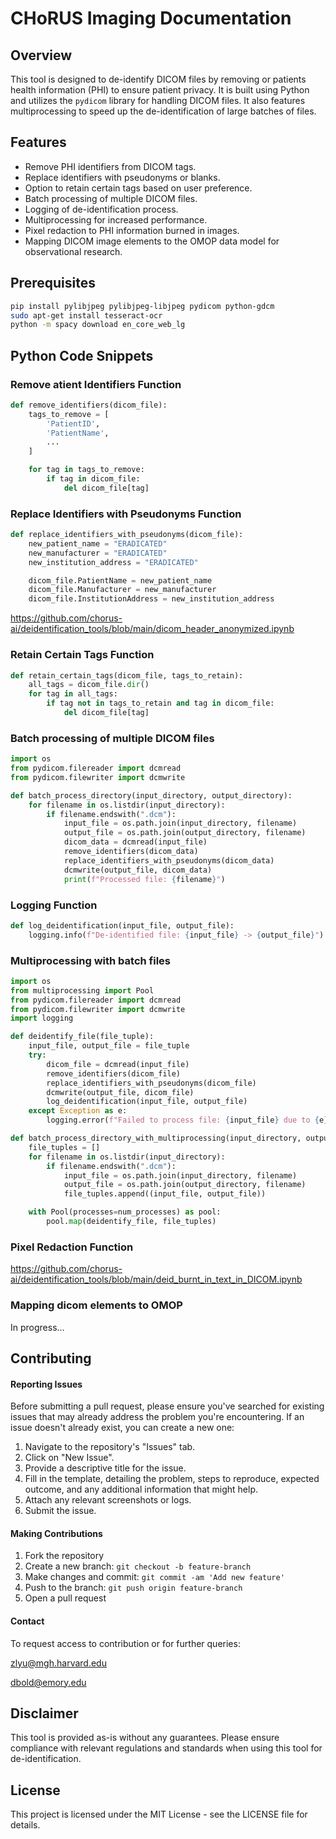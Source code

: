 # CHoRUS Imaging Documentation

## Overview

This tool is designed to de-identify DICOM files by removing or patients health information (PHI) to ensure patient privacy. It is built using Python and utilizes the `pydicom` library for handling DICOM files. It also features multiprocessing to speed up the de-identification of large batches of files.

## Features

- Remove PHI identifiers from DICOM tags.
- Replace identifiers with pseudonyms or blanks.
- Option to retain certain tags based on user preference.
- Batch processing of multiple DICOM files.
- Logging of de-identification process.
- Multiprocessing for increased performance.
- Pixel redaction to PHI information burned in images.
- Mapping DICOM image elements to the OMOP data model for observational research.


## Prerequisites

```bash
pip install pylibjpeg pylibjpeg-libjpeg pydicom python-gdcm
sudo apt-get install tesseract-ocr
python -m spacy download en_core_web_lg
```


## Python Code Snippets

### Remove atient Identifiers Function

```python
def remove_identifiers(dicom_file):
    tags_to_remove = [
        'PatientID',
        'PatientName', 
        ...
    ]

    for tag in tags_to_remove:
        if tag in dicom_file:
            del dicom_file[tag]
```

### Replace Identifiers with Pseudonyms Function

```python
def replace_identifiers_with_pseudonyms(dicom_file):
    new_patient_name = "ERADICATED"
    new_manufacturer = "ERADICATED"
    new_institution_address = "ERADICATED"

    dicom_file.PatientName = new_patient_name
    dicom_file.Manufacturer = new_manufacturer
    dicom_file.InstitutionAddress = new_institution_address

```

https://github.com/chorus-ai/deidentification_tools/blob/main/dicom_header_anonymized.ipynb


### Retain Certain Tags Function

```python
def retain_certain_tags(dicom_file, tags_to_retain):
    all_tags = dicom_file.dir()
    for tag in all_tags:
        if tag not in tags_to_retain and tag in dicom_file:
            del dicom_file[tag]
```

### Batch processing of multiple DICOM files

```python
import os
from pydicom.filereader import dcmread
from pydicom.filewriter import dcmwrite

def batch_process_directory(input_directory, output_directory):
    for filename in os.listdir(input_directory):
        if filename.endswith(".dcm"):
            input_file = os.path.join(input_directory, filename)
            output_file = os.path.join(output_directory, filename)
            dicom_data = dcmread(input_file)
            remove_identifiers(dicom_data)
            replace_identifiers_with_pseudonyms(dicom_data)
            dcmwrite(output_file, dicom_data)
            print(f"Processed file: {filename}")
```

### Logging Function

```python
def log_deidentification(input_file, output_file):
    logging.info(f"De-identified file: {input_file} -> {output_file}")
```

### Multiprocessing with batch files

```python
import os
from multiprocessing import Pool
from pydicom.filereader import dcmread
from pydicom.filewriter import dcmwrite
import logging

def deidentify_file(file_tuple):
    input_file, output_file = file_tuple
    try:
        dicom_file = dcmread(input_file)
        remove_identifiers(dicom_file)
        replace_identifiers_with_pseudonyms(dicom_file)
        dcmwrite(output_file, dicom_file)
        log_deidentification(input_file, output_file)
    except Exception as e:
        logging.error(f"Failed to process file: {input_file} due to {e}")

def batch_process_directory_with_multiprocessing(input_directory, output_directory, num_processes):
    file_tuples = []
    for filename in os.listdir(input_directory):
        if filename.endswith(".dcm"):
            input_file = os.path.join(input_directory, filename)
            output_file = os.path.join(output_directory, filename)
            file_tuples.append((input_file, output_file))

    with Pool(processes=num_processes) as pool:
        pool.map(deidentify_file, file_tuples)
```

### Pixel Redaction Function

https://github.com/chorus-ai/deidentification_tools/blob/main/deid_burnt_in_text_in_DICOM.ipynb


### Mapping dicom elements to OMOP 

In progress...


## Contributing

#### Reporting Issues

Before submitting a pull request, please ensure you've searched for existing issues that may already address the problem you're encountering. If an issue doesn't already exist, you can create a new one:

1. Navigate to the repository's "Issues" tab.
2. Click on "New Issue".
3. Provide a descriptive title for the issue.
4. Fill in the template, detailing the problem, steps to reproduce, expected outcome, and any additional information that might help.
5. Attach any relevant screenshots or logs.
6. Submit the issue.

#### Making Contributions

1. Fork the repository
2. Create a new branch: `git checkout -b feature-branch`
3. Make changes and commit: `git commit -am 'Add new feature'`
4. Push to the branch: `git push origin feature-branch`
5. Open a pull request

   
#### Contact

To request access to contribution or for further queries: 

[zlyu@mgh.harvard.edu](mailto:zlyu@mgh.harvard.edu)

[dbold@emory.edu](mailto:dbold@emory.edu)

## Disclaimer

This tool is provided as-is without any guarantees. Please ensure compliance with relevant regulations and standards when using this tool for de-identification.

## License

This project is licensed under the MIT License - see the LICENSE file for details.


